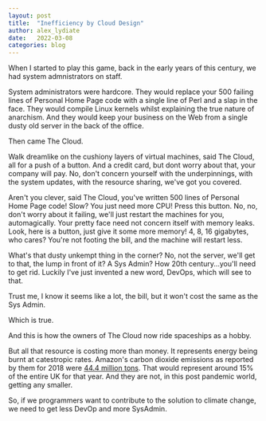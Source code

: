 ```yaml
---
layout: post
title:  "Inefficiency by Cloud Design"
author: alex_lydiate
date:   2022-03-08
categories: blog
---
```

When I started to play this game, back in the early years of this century, we had system admnistrators on staff.

System administrators were hardcore. They would replace your 500 failing lines of Personal Home Page code with a single line of Perl and a slap in the face. They would compile Linux kernels whilst explaining the true nature of anarchism. And they would keep your business on the Web from a single dusty old server in the back of the office.

Then came The Cloud.

Walk dreamlike on the cushiony layers of virtual machines, said The Cloud, all for a push of a button. And a credit card, but dont worry about that, your company will pay. No, don't concern yourself with the underpinnings, with the system updates, with the resource sharing, we've got you covered.

Aren't you clever, said The Cloud, you've written 500 lines of Personal Home Page code! Slow? You just need more CPU! Press this button. No, no, don't worry about it failing, we'll just restart the machines for you, automagically. Your pretty face need not concern itself with memory leaks. Look, here is a button, just give it some more memory! 4, 8, 16 gigabytes, who cares? You're not footing the bill, and the machine will restart less.

What's that dusty unkempt thing in the corner? No, not the server, we'll get to that, the lump in front of it? A Sys Admin? How 20th century...you'll need to get rid. Luckily I've just invented a new word, DevOps, which will see to that.

Trust me, I know it seems like a lot, the bill, but it won't cost the same as the Sys Admin.

Which is true.

And this is how the owners of The Cloud now ride spaceships as a hobby.

But all that resource is costing more than money. It represents energy being burnt at catestropic rates. Amazon's carbon dioxide emissions as reported by them for 2018 were [44.4 million tons](https://www.forbes.com/sites/robertbryce/2021/02/03/amazon-is-reporting-record-smashing-revenue-and-profits-why-wont-it-disclose-how-much-energy-it-is-using/). That would represent around 15% of the entire UK for that year. And they are not, in this post pandemic world, getting any smaller.

So, if we programmers want to contribute to the solution to climate change, we need to get less DevOp and more SysAdmin.

[jekyll-docs]: https://jekyllrb.com/docs/home
[jekyll-gh]:   https://github.com/jekyll/jekyll
